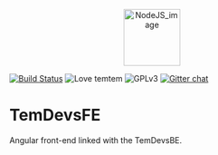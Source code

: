 <p align="center" style="margin-top: -10px">
  <img src="https://i.imgur.com/y9ejdHQ.png" alt="NodeJS_image" height=100/>
</p>

[![Build Status](https://travis-ci.org/Temdevs/TemDevsFE.svg?branch=master)](https://travis-ci.org/Temdevs/TemDevsFE)
![Love temtem](https://img.shields.io/badge/temtem-%E2%9D%A4-green.svg)
![GPLv3](https://img.shields.io/badge/license-GPLv3-blue.svg)
[![Gitter chat](https://badges.gitter.im/gitterHQ/gitter.png)](https://gitter.im/Temdevs/Lobby)

# TemDevsFE
Angular front-end linked with the TemDevsBE.
